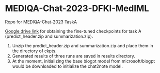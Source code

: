 # MEDIQA-Chat-2023-DFKI-MedIML
Repo for MEDIQA-Chat-2023 TaskA

[Google drive link](https://drive.google.com/drive/folders/1soKGJLSmqZAvXK1fNTYJpS2U1xaKRANd?usp=sharing) for obtaining the fine-tuned checkpoints for task A (predict_header.zip and summarization.zip).

1. Unzip the predict_header.zip and summarization.zip and place them in the directory of ckpts. 
2. Generated results of three runs are saved in results directory.
3. At the moment, initializing the base biogpt model from microsoft/biogpt would be downloaded to initialize the chat2note model. 


